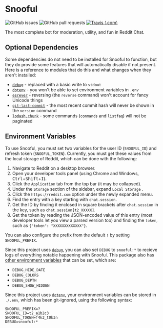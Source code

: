 # Snooful

![GitHub issues](https://img.shields.io/github/issues/Snooful/Snooful.svg?style=popout)
![GitHub pull requests](https://img.shields.io/github/issues-pr/Snooful/Snooful.svg?style=popout)
[![Travis (.com)](https://img.shields.io/travis/com/Snooful/Snooful.svg?style=popout)](https://travis-ci.com/Snooful/Snooful)

The most complete bot for moderation, utility, and fun in Reddit Chat.

## Optional Dependencies

Some dependencies do not need to be installed for Snooful to function, but they do provide some features that will automatically disable if not present. Here is a reference to modules that do this and what changes when they aren't installed:

* [`debug`](https://www.npmjs.com/package/debug) - replaced with a basic write to `stdout`
* [`dotenv`](https://www.npmjs.com/package/dotenv) - you won't be able to set environment variables in `.env`
* [`esrever`](https://www.npmjs.com/package/esrever) - reversing (the `reverse` command) won't account for fancy Unicode things
* [`git-last-commit`](https://www.npmjs.com/package/git-last-commit) - the most recent commit hash will never be shown in the `version` command
* [`lodash.chunk`](https://www.npmjs.com/package/lodash.chunk) - some commands (`commands` and `listfaq`) will not be paginated

## Environment Variables

To use Snooful, you must set two variables for the user ID (`SNOOFUL_ID`) and refresh token (`SNOOFUL_TOKEN`). Currently, you must get these values from the local storage of Reddit, which can be done with the following:

1. Navigate to Reddit on a desktop browser.
2. Open your developer tools panel (using Chrome and Windows, <kbd>Ctrl</kbd>+<kbd>Shift</kbd>+<kbd>I</kbd>).
3. Click the `Application` tab from the top bar (it may be collapsed).
4. Under the `Storage` section of the sidebar, expand `Local Storage` .
5. Click the `https://reddit.com` option under the newly expanded menu.
6. Find the entry with a key starting with `chat.session`.
7. Get the ID by finding it enclosed in square brackets after `chat.session` in the key, such as `chat.session[t2_XXXXX]`.
8. Get the token by reading the JSON-encoded value of this entry (most developer tools let you view a parsed version too) and finding the `token`, such as `{"token": "XXXXXXXXXXXXX"}`. 

You can also configure the prefix from the default `!` by setting `SNOOFUL_PREFIX`.

Since this project uses [`debug`](https://www.npmjs.com/package/debug), you can also set `DEBUG` to `snooful:*` to recieve logs of everything notable happening with Snooful. This package also has [other environment variables](https://github.com/visionmedia/debug#environment-variables) that can be set, which are:

* `DEBUG_HIDE_DATE`
* `DEBUG_COLORS`
* `DEBUG_DEPTH`
* `DEBUG_SHOW_HIDDEN`

Since this project uses [`dotenv`](https://www.npmjs.com/package/dotenv), your environment variables can be stored in `./.env`, which has been git-ignored, using the following syntax:

```
SNOOFUL_PREFIX=?
SNOOFUL_ID=t2_a1b2c3
SNOOFUL_TOKEN=f4k3_t0k3n
DEBUG=snooful:*
```
